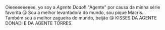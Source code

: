 Oieeeeeeeeee, yo soy a *Agente Dodo*!!
"Agente" por causa da minha série favorita :kissing_heart:
Sou a melhor levantadora do mundo, sou pique Macris...
Também sou a melhor zagueira do mundo, beijão :kissing_heart:
KISSES DA AGENTE DONADI E DA AGENTE TORRES. 
